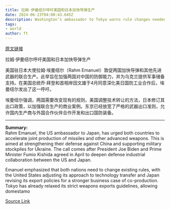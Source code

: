 ```yaml
---
title: 拉姆·伊曼纽尔呼吁美国和日本加快导弹生产
date: 2024-06-23T04:00:43.645Z
description: Washington’s ambassador to Tokyo warns rule changes needed to strengthen deterrence against Beijing
tags: 
- world
author: ft
---
```


[原文链接](https://ft.com/content/d9a83bc7-d730-42a8-ae2c-20d4e4e06c5c)

拉姆·伊曼纽尔呼吁美国和日本加快导弹生产

美国驻日本大使拉姆·埃曼纽尔（Rahm Emanuel）敦促两国加快导弹和其他先进武器的联合生产。此举旨在加强两国对中国的防御能力，并为乌克兰提供军事储备支持。在美国总统乔·拜登和首相岸田文雄于4月同意深化美日国防工业合作后，埃曼纽尔发出了这一呼吁。

埃曼纽尔强调，两国需要改变现有的规则，美国调整技术转让的方法，日本修订其出口政策，以加强联合生产的商业案例。东京已经放宽了严格的武器出口准则，允许国内生产商与外国合作伙伴合作开发和出口国防装备。

---

 **Summary:**  
Rahm Emanuel, the US ambassador to Japan, has urged both countries to accelerate joint production of missiles and other advanced weapons. This is aimed at strengthening their defense against China and supporting military stockpiles for Ukraine. The call comes after President Joe Biden and Prime Minister Fumio Kishida agreed in April to deepen defense industrial collaboration between the US and Japan.

Emanuel emphasized that both nations need to change existing rules, with the United States adjusting its approach to technology transfer and Japan revising its export policies for a stronger business case of co-production. Tokyo has already relaxed its strict weapons exports guidelines, allowing domestamo

[Source Link](https://ft.com/content/d9a83bc7-d730-42a8-ae2c-20d4e4e06c5c)

